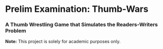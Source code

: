 # Prelim Examination: Thumb-Wars

### A Thumb Wrestling Game that Simulates the Readers-Writers Problem

**Note:** This project is solely for academic purposes only.
